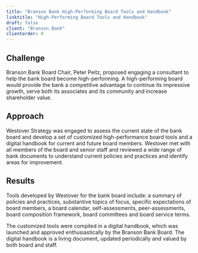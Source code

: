 ```yaml
---
title: "Branson Bank High-Performing Board Tools and Handbook"
linktitle: "High-Performing Board Tools and Handbook"
draft: false
client: "Branson Bank"
clientorder: 0
---
```

## Challenge
Branson Bank Board Chair, Peter Peitz, proposed engaging a consultant to help the bank board become high-performing. A high-performing board would provide the bank a competitive advantage to continue its impressive growth, serve both its associates and its community and increase shareholder value. 

## Approach
Westover Strategy was engaged to assess the current state of the bank board and develop a set of customized high-performance board tools and a digital handbook for current and future board members. Westover met with all members of the board and senior staff and reviewed a wide range of bank documents to understand current policies and practices and identify areas for improvement. 

## Results
Tools developed by Westover for the bank board include: a summary of policies and practices, substantive topics of focus, specific expectations of board members, a board calendar, self-assessments, peer-assessments, board composition framework, board committees and board service terms. 

The customized tools were compiled in a digital handbook, which was launched and approved enthusiastically by the Branson Bank Board. The digital handbook is a living document, updated periodically and valued by both board and staff.
